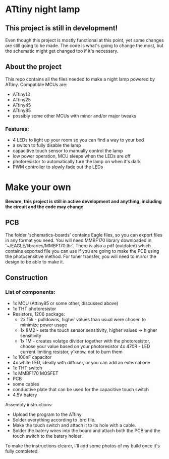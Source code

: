 # ATtiny night lamp

## This project is still in development!
Even though this project is mostly functional at this point, yet some changes are still going to be made. The code is what's going to change the most, but the schematic might get changed too if it's necessary. 

## About the project

This repo contains all the files needed to make a night lamp powered by ATtiny.
Compatible MCUs are:
* ATtiny13
* ATtiny25
* ATtiny45
* ATtiny85
* possibly some other MCUs with minor and/or major tweaks

### Features:

* 4 LEDs to light up your room so you can find a way to your bed
* a switch to fully disable the lamp
* capacitive touch sensor to manually control the lamp
* low power operation, MCU sleeps when the LEDs are off
* photoresistor to automatically turn the lamp on when it's dark
* PWM controller to slowly fade out the LEDs


# Make your own

**Beware, this project is still in active development and anything, including the circuit and the code may change**

## PCB
The folder 'schematics-boards' contains Eagle files, so you can export files in any format you need. You will need MMBF170 library downloaded in '~/EAGLE/libraries/MMBF170.lbr'. There is also a pdf (outdated) which contains exported file you can use if you are going to make the PCB using the photosensitive method. For toner transfer, you will need to mirror the design to be able to make it.

## Construction
### List of components:
* 1x MCU (Attiny85 or some other, discussed above)
* 1x THT photoresistor
* Resistors, 1206 package: 
    * 2x 15k - pulldowns, higher values than usual were chosen to minimize power usage
    * 1x 8M2 - sets the touch sensor sensitivity, higher values -> higher sensitivity
    * 1x 1M - creates volatge divider together with the photoresistor, choose your value based on your photoresistor
    4x 470R - LED current limiting resistor, y'know, not to burn them
* 1x 100nF capacitor
* 4x white LED, ideally with diffuser, or you can add an external one
* 1x THT switch
* 1x MMBF170 MOSFET
* PCB
* some cables
* conductive plate that can be used for the capacitive touch switch
* 4.5V batery

Assembly instructions: 
* Upload the program to the ATtiny
* Solder everything according to .brd file.
* Make the touch switch and attach it to its hole with a cable. 
* Solder the batery wires into the board and attach both the PCB and the touch switch to the batery holder.

To make the instructions clearer, I'll add some photos of my build once it's fully completed. 
